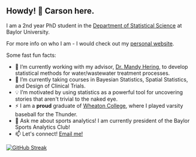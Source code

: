 
## Howdy! 👋 Carson here.

I am a 2nd year PhD student in the [Department of Statistical Science](https://statistics.artsandsciences.baylor.edu) at Baylor University.

For more info on who I am - I would check out my [personal website](https://carsonslater.com).

Some fast fun facts:

- 🔭 I’m currently working with my advisor, [Dr. Mandy Hering](https://sites.baylor.edu/mandy_hering/), to develop statistical methods for water/wastewater treatment processes.
- 🌱 I’m currently taking courses in Bayesian Statistics, Spatial Statistics, and Design of Clinical Trials.
- 💡 I’m motivated by using statistics as a powerful tool for uncovering stories that aren't trivial to the naked eye.
- ⚡ I am a **proud** graduate of [Wheaton College](https://www.wheaton.edu), where I played varsity baseball for the Thunder. 
- 💬 Ask me about sports analytics! I am currently president of the Baylor Sports Analytics Club!
- 📫 Let's connect! [Email me!](mailto:Carson_Slater1@baylor.edu)

[![GitHub Streak](https://streak-stats.demolab.com/?user=carsonslater&theme=dark)](https://git.io/streak-stats)
